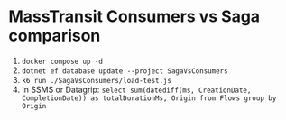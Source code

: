 # MassTransit Consumers vs Saga comparison

1. `docker compose up -d`
2. `dotnet ef database update --project SagaVsConsumers`
3. `k6 run ./SagaVsConsumers/load-test.js`
4. In SSMS or Datagrip: `select sum(datediff(ms, CreationDate, CompletionDate)) as totalDurationMs, Origin from Flows group by Origin`